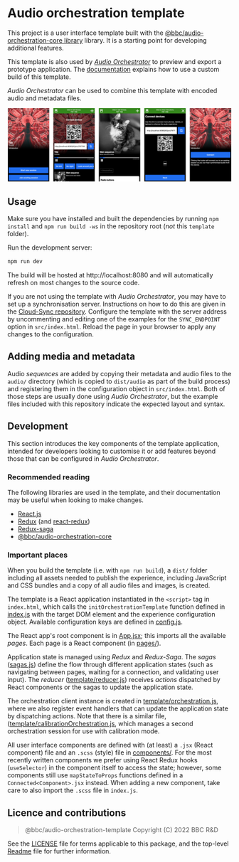 # Audio orchestration template

This project is a user interface template built with the [@bbc/audio-orchestration-core library](../core) library. It is a starting point for developing additional features.

This template is also used by [_Audio Orchestrator_](https://www.bbc.co.uk/makerbox/tools/audio-orchestrator) to preview and export a prototype application. The [documentation](https://bbc.github.io/bbcat-orchestration-docs/custom-template) explains how to use a custom build of this template.

_Audio Orchestrator_ can be used to combine this template with encoded audio and metadata files.

![Screenshots of the template application, showing the start, playing (with and without joining instructions), instructions, and connect-direct pages](resources/template-screenshots.png)

## Usage

Make sure you have installed and built the dependencies by running `npm install` and `npm run build -ws` in the repository root (_not_ this `template` folder).

Run the development server:

```sh
npm run dev
```

The build will be hosted at http://localhost:8080 and will automatically refresh on most changes to the source code.

If you are not using the template with _Audio Orchestrator_, you may have to set up a synchronisation server. Instructions on how to do this are given in the [Cloud-Sync repository](https://github.com/bbc/cloud-sync). Configure the template with the server address by uncommenting and editing one of the examples for the `SYNC_ENDPOINT` option in `src/index.html`. Reload the page in your browser to apply any changes to the configuration.

## Adding media and metadata

Audio _sequences_ are added by copying their metadata and audio files to the `audio/` directory (which is copied to `dist/audio` as part of the build process) and registering them in the configuration object in `src/index.html`. Both of those steps are usually done using _Audio Orchestrator_, but the example files included with this repository indicate the expected layout and syntax.

## Development

This section introduces the key components of the template application, intended for developers looking to customise it or add features beyond those that can be configured in _Audio Orchestrator_.

### Recommended reading

The following libraries are used in the template, and their documentation may be useful when looking to make changes.

* [React.js](https://reactjs.org/)
* [Redux](https://redux.js.org/) (and [react-redux](https://redux.js.org/basics/usagewithreact))
* [Redux-saga](https://redux-saga.js.org/)
* [@bbc/audio-orchestration-core](../core)

### Important places

When you build the template (i.e. with `npm run build`), a `dist/` folder including all assets needed to publish the experience, including JavaScript and CSS bundles and a copy of all audio files and images, is created.

The template is a React application instantiated in the `<script>` tag in `index.html`, which calls the `initOrchestrationTemplate` function defined in [index.js](./src/index.js) with the target DOM element and the experience configuration object.  Available configuration keys are defined in [config.js](./src/config.js).

The React app's root component is in [App.jsx](./src/App.jsx); this imports all the available _pages_. Each page is a React component (in [pages/](./src/pages)).

Application state is managed using _Redux_ and _Redux-Saga_. The _sagas_ ([sagas.js](./src/sagas.js)) define the flow through different application states (such as navigating between pages, waiting for a connection, and validating user input). The _reducer_ ([template/reducer.js](./src/template/reducer.js)) receives _actions_ dispatched by React components or the sagas to update the application state.

The orchestration client instance is created in [template/orchestration.js](./src/template/orchestration.js), where we also register event handlers that can update the application state by dispatching actions. Note that there is a similar file, ([template/calibrationOrchestration.js](./src/template/calibrationOrchestration.js), which manages a second orchestration session for use with calibration mode.

All user interface components are defined with (at least) a `.jsx` (React component) file and an `.scss` (style) file in [components/](./src/components). For the most recently written components we prefer using React Redux hooks (`useSelector`) in the component itself to access the state; however, some components still use `mapStateToProps` functions defined in a `Connected<Component>.jsx` instead. When adding a new component, take care to also import the `.scss` file in `index.js`.

## Licence and contributions

> @bbc/audio-orchestration-template
> Copyright (C) 2022 BBC R&D

See the [LICENSE](./LICENSE) file for terms applicable to this package, and the top-level [Readme](../../Readme.md) file for further information.
